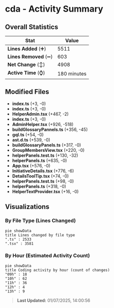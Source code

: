 # cda - Activity Summary 

## Overall Statistics

| Stat                   | Value                                                             |
| ---------------------- | ----------------------------------------------------------------- |
| **Lines Added** (➕)   | 5511                                          |
| **Lines Removed** (➖) | 603                                        |
| **Net Change** (↕)    | 4908                |
| **Active Time** (⌚)   | 180 minutes |


## Modified Files
- **index.ts** (+3, -0)
- **index.ts** (+3, -0)
- **HelperAdmin.tsx** (+467, -2)
- **index.ts** (+3, -0)
- **AdminHelper.tsx** (+926, -518)
- **buildGlossaryPannels.ts** (+356, -45)
- **gql.ts** (+54, -0)
- **ast.d.ts** (+539, -0)
- **buildGlossaryPanels.ts** (+317, -0)
- **GroupMembersView.tsx** (+220, -0)
- **helperPanels.test.ts** (+130, -32)
- **helperPanels.ts** (+635, -0)
- **App.tsx** (+576, -0)
- **InitiativeDetails.tsx** (+776, -6)
- **DetailsToolTip.tsx** (+74, -0)
- **helperPanels.test.ts** (+98, -0)
- **helperPanels.ts** (+318, -0)
- **HelperTextProvider.tsx** (+16, -0)

## Visualizations

### By File Type (Lines Changed)

```mermaid
pie showData
title Lines changed by file type
".ts" : 2533
".tsx" : 3581
```

### By Hour (Estimated Activity Count)

```mermaid
pie showData
title Coding activity by hour (count of changes)
"09h" : 18
"10h" : 62
"11h" : 36
"12h" : 4
"13h" : 9
```


> **Last Updated:** 01/07/2025, 14:00:56